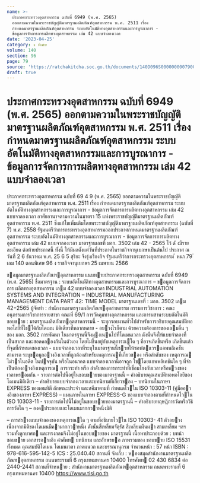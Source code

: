```yaml
---
name: >-
  ประกาศกระทรวงอุตสาหกรรม ฉบับที่ 6949 (พ.ศ. 2565)
  ออกตามความในพระราชบัญญัติมาตรฐานผลิตภัณฑ์อุตสาหกรรม พ.ศ. 2511 เรื่อง
  กำหนดมาตรฐานผลิตภัณฑ์อุตสาหกรรม ระบบอัตโนมัติทางอุตสาหกรรมและการบูรณาการ -
  ข้อมูลการจัดการการผลิตทางอุตสาหกรรม เล่ม 42 แบบจำลองเวลา
date: '2023-04-25'
category: ง พิเศษ
volume: 140
section: 96
page: 79
source: 'https://ratchakitcha.soc.go.th/documents/140D096S0000000007900.pdf'
draft: true
---
```


# ประกาศกระทรวงอุตสาหกรรม ฉบับที่ 6949 (พ.ศ. 2565) ออกตามความในพระราชบัญญัติมาตรฐานผลิตภัณฑ์อุตสาหกรรม พ.ศ. 2511 เรื่อง กำหนดมาตรฐานผลิตภัณฑ์อุตสาหกรรม ระบบอัตโนมัติทางอุตสาหกรรมและการบูรณาการ - ข้อมูลการจัดการการผลิตทางอุตสาหกรรม เล่ม 42 แบบจำลองเวลา

ประกาศกระทรวงอุตสาหกรรม ฉบับที่ 69 4 9 (พ.ศ. 2565) ออกตามความในพระราชบัญญัติมาตรฐานผลิตภัณฑ์อุตสาหกรรม พ.ศ. 2511 เรื่อง กำหนดมาตรฐานผลิตภัณฑ์อุตสาหกรรม ระบบอัตโนมัติทางอุตสาหกรรมและการบูรณาการ - ข้อมูลการจัดการการผลิตทางอุตสาหกรรม เล่ม 42 แบบจาลองเวลา อาศัยอานาจตามความในมาตรา 15 แห่งพระราชบัญญัติมาตรฐานผลิตภัณฑ์อุตสาหกรรม พ.ศ. 2511 ซึ่งแก้ไขเพิ่มเติมโดยพระราชบัญญัติมาตรฐานผลิตภัณฑ์อุตสาหกรรม (ฉบับที่ 7) พ.ศ. 2558 รัฐมนตรีว่าการกระทรวงอุตสาหกรรมออกประกาศกาหนดมาตรฐานผลิตภัณฑ์อุตสาหกรรม ระบบอัตโนมัติทางอุตสาหกรรมและการบูรณาการ - ข้อมูลการจัดการการผลิตทางอุตสาหกรรม เล่ม 42 แบบจาลองเวลา มาตรฐานเลขที่ มอก. 3502 เล่ม 42 - 2565 ไว้ ดั งมีรายละเอียด ต่อท้ายประกาศนี้ ทั้งนี้ ให้มีผลตั้งแต่วันที่ประกาศในราชกิจจานุเบกษาเป็นต้นไป ประกาศ ณ วันที่ 2 6 ธันวาคม พ.ศ. 25 6 5 สุริยะ จึงรุ่งเรืองกิจ รัฐมนตรีว่าการกระทรวงอุตสาหกรรม ้ หนา 79 ่ เลม 140 ตอนพิเศษ 96 ง ราชกิจจานุเบกษา 25 เมษายน 2566

ขอมูลมาตรฐานผลิตภัณฑอุตสาหกรรม แนบทายประกาศกระทรวงอุตสาหกรรม ฉบับที่ 6949 (พ.ศ. 2565) ชื่อมาตรฐาน : ระบบอัตโนมัติทางอุตสาหกรรมและการบูรณาการ – ขอมูลการจัดการการ ผลิตทางอุตสาหกรรม เลม 42 แบบจําลองเวลา INDUSTRIAL AUTOMATION SYSTEMS AND INTEGRATION – INDUSTRIAL MANUFACTURING MANAGEMENT DATA PART 42: TIME MODEL มาตรฐานเลขที่ : มอก. 3502 เลม 42−2565 ผู้จัดทํา : สํานักงานมาตรฐานผลิตภัณฑอุตสาหกรรม กรรมการวิชาการ : คณะอนุกรรมการวิชาการรายสาขา คณะที่ 69/1 การวัดคุมทางอุตสาหกรรม และการผสานระบบอัตโนมัติ ขอบขาย : มาตรฐานผลิตภัณฑอุตสาหกรรมนี้ - ระบุกรอบงานทั่วไปสําหรับการอธิบายคุณสมบัติทอพอโลยีที่ใชได้กับโดเมน มิติเดียวที่หลากหลาย - อยางไรก็ตาม ด้วยความต้องการของเลมอื่น ๆ ของ มอก. 3502 การพัฒนา ในมาตรฐานนี้จึงมุงเนนไปที่โดเมนเวลา ดังนั้นจึงให้แบบจําลองที่เป็นสากล และสอดคลองกันในตัวเอง โดยไม่ขึ้นอยู่กับเหตุการณใด ๆ ที่อาจเกิดขึ้นหรือ เกิดขึ้นแล้วที่จุดที่กําหนดของเวลา - แบบจําลองเวลาที่ระบุในมาตรฐานนี้ชวยให้ซอฟตแวรแอพพลิเคชันสามารถ ระบุขอมูลอางอิงเวลาที่ถูกต้องสําหรับเหตุการณที่เกี่ยวของ หรือลําดับของ เหตุการณ ไม่วาในอดีต ในปจจุบัน หรือในอนาคต แบบจําลองเวลานี้อาจถูก ใชโดยแอพพลิเคชันใด ๆ ที่จําเป็นต้องอางอิงเหตุการณ การกระทํา หรือ ลําดับของการกระทําที่เชื่อมโยงกับเวลาหรือชวงของเวลาพรอมกัน - รายการต่อไปนี้อยู่ในขอบขายของมาตรฐานนี้ – คําอธิบายคุณสมบัติทอพอโลยีของโดเมนมิติเดียว – คําอธิบายแบบจําลองเวลาและบทนิยามที่เกี่ยวของ – บทนิยามในภาษา EXPRESS ของเอนทิตี ลักษณะประจํา และสคีมาตามที่ กําหนดไวใน ISO 10303-11 (คู่มืออางอิงของภาษา EXPRESS) – แผนภาพในภาษา EXPRESS-G ของแบบจําลองตามที่กําหนดไวใน ISO 10303-11 - รายการต่อไปนี้ไม่อยู่ในขอบขายของมาตรฐานนี้ – คําอธิบายทฤษฎีการวัดหรือวิธีการวัดใด ๆ – องคประกอบและโดเมนมากกวาหนึ่งมิติ

– การสรางแบบจําลองของเหตุการณใด ๆ ตามที่อธิบายไวใน ISO 10303- 41 ตัวอยาง เนื่องจากมิติของโดเมนมีคามากกวาหนึ่ง ดังนั้นสี่เหลี่ยมจัตุรัส สี่เหลี่ยมผืนผา สามเหลี่ยม ฯลฯ รวมทั้งลูกบาศก และทรงกลมจึงไม่อยู่ในขอบขายของ มาตรฐานนี้ เนื้อหาประกอบด้วย : บทนํา ขอบขาย เอกสารอางอิง คําศัพท บทนิยาม และอักษรยอ ภาพรวมของ ขอบขาย ISO 15531 ทั้งหมด คุณสมบัติโดเมน โดเมนเวลา ภาคผนวก และบรรณานุกรม จํานวนหน้า : 57 หน้า ISBN : 978-616-595-142-5 ICS : 25.040.40 สถานที่ จัดเก็บ : หองสมุดสํานักงานมาตรฐานผลิตภัณฑอุตสาหกรรม ถนนพระรามที่ 6 กรุงเทพมหานคร 10400 โทรศัพท 02 430 6834 ต่อ 2440-2441 สถานที่จําหนาย : สํานักงานมาตรฐานผลิตภัณฑอุตสาหกรรม ถนนพระรามที่ 6 กรุงเทพมหานคร 10400 https://www.tisi.go.th
